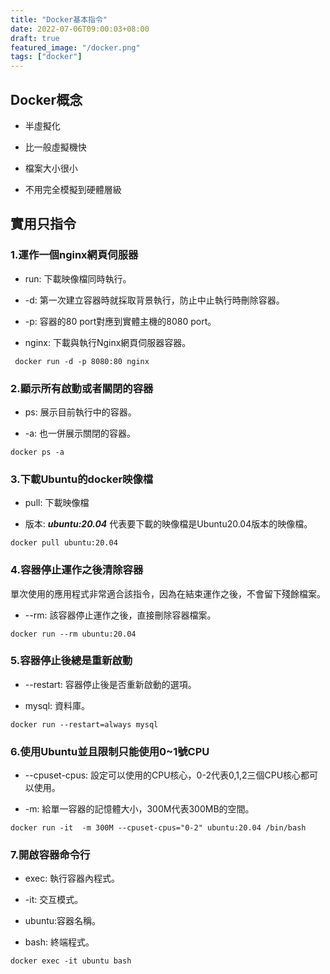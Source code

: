 ```yaml
---
title: "Docker基本指令"
date: 2022-07-06T09:00:03+08:00
draft: true
featured_image: "/docker.png"
tags: ["docker"]
---
```


## Docker概念

* 半虛擬化

* 比一般虛擬機快

* 檔案大小很小

* 不用完全模擬到硬體層級

## 實用只指令

### 1.運作一個nginx網頁伺服器

* run: 下載映像檔同時執行。

* -d: 第一次建立容器時就採取背景執行，防止中止執行時刪除容器。

* -p: 容器的80 port對應到實體主機的8080 port。

* nginx: 下載與執行Nginx網頁伺服器容器。

```
 docker run -d -p 8080:80 nginx
```

### 2.顯示所有啟動或者關閉的容器

* ps: 展示目前執行中的容器。

* -a: 也一併展示關閉的容器。

```
docker ps -a
```

### 3.下載Ubuntu的docker映像檔

* pull: 下載映像檔

* 版本: ***ubuntu:20.04*** 代表要下載的映像檔是Ubuntu20.04版本的映像檔。

```
docker pull ubuntu:20.04
```

### 4.容器停止運作之後清除容器

單次使用的應用程式非常適合該指令，因為在結束運作之後，不會留下殘餘檔案。

* --rm: 該容器停止運作之後，直接刪除容器檔案。

```
docker run --rm ubuntu:20.04
```

### 5.容器停止後總是重新啟動

* --restart: 容器停止後是否重新啟動的選項。

* mysql: 資料庫。

```
docker run --restart=always mysql
```

### 6.使用Ubuntu並且限制只能使用0~1號CPU

* --cpuset-cpus: 設定可以使用的CPU核心，0-2代表0,1,2三個CPU核心都可以使用。

* -m: 給單一容器的記憶體大小，300M代表300MB的空間。

```
docker run -it  -m 300M --cpuset-cpus="0-2" ubuntu:20.04 /bin/bash
```

### 7.開啟容器命令行

* exec: 執行容器內程式。

* -it: 交互模式。

* ubuntu:容器名稱。

* bash: 終端程式。

```
docker exec -it ubuntu bash
```